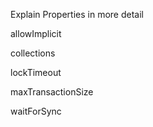 Explain Properties in more detail


allowImplicit

collections

lockTimeout

maxTransactionSize

waitForSync